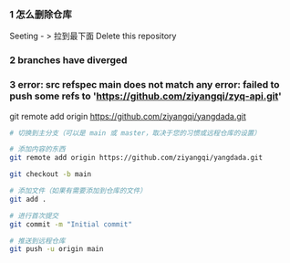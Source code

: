 
### 1 怎么删除仓库

Seeting - > 拉到最下面 Delete this repository


### 2 branches have diverged


### 3 error: src refspec main does not match any error: failed to push some refs to 'https://github.com/ziyangqi/zyq-api.git'


git remote add origin https://github.com/ziyangqi/yangdada.git

``` bash
# 切换到主分支（可以是 main 或 master，取决于您的习惯或远程仓库的设置）

# 添加内容的东西
git remote add origin https://github.com/ziyangqi/yangdada.git

git checkout -b main

# 添加文件（如果有需要添加到仓库的文件）
git add .

# 进行首次提交
git commit -m "Initial commit"

# 推送到远程仓库
git push -u origin main

```
